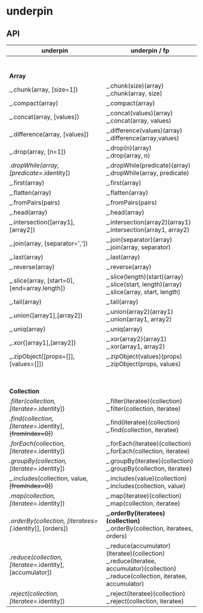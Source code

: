 # underpin

## API

| underpin      | underpin / fp |
| ----------- | ----------- |
| <br><br>**Array** <br> |
| _.chunk(array, [size=1]) |_.chunk(size)(array) <br> _.chunk(array, size) |
| _.compact(array) | _.compact(array)|
| _.concat(array, [values]) | _.concat(values)(array) <br> _.concat(array, values)  |
| _.difference(array, [values]) | _.difference(values)(array) <br>  _.difference(array,values) |
| _.drop(array, [n=1]) | _.drop(n)(array) <br> _.drop(array, n) |
| _.dropWhile(array, [predicate=_.identity]) | _.dropWhile(predicate)(array) <br> _.dropWhile(array, predicate) |
| _.first(array) | _.first(array) |
| _.flatten(array) | _.flatten(array) |
| _.fromPairs(pairs) | _.fromPairs(pairs) |
| _.head(array) | _.head(array) |
| _.intersection([array1],[array2]) | _.intersection(array2)(array1) <br> _.intersection(array1, array2)|
| _.join(array, [separator=',']) | _.join(separator)(array) <br>  _.join(array, separator) |
| _.last(array) | _.last(array) |
| _.reverse(array) | _.reverse(array) |
| _.slice(array, [start=0], [end=array.length]) | _.slice(length)(start)(array) <br> _.slice(start, length)(array) <br> _.slice(array, start, length) |
| _.tail(array) | _.tail(array) |
| _.union([array1],[array2]) | _.union(array2)(array1) <br> _.union(array1, array2)|
| _.uniq(array) | _.uniq(array) |
| _.xor([array1],[array2]) | _.xor(array2)(array1) <br> _.xor(array1, array2)|
| _.zipObject([props=[]], [values=[]]) | _.zipObject(values)(props) <br> _.zipObject(props, values)|
|  |
| <br><br> **Collection** |
| _.filter(collection, [iteratee=_.identity]) | _.filter(iteratee)(collection) <br> _.filter(collection, iteratee)|
| _.find(collection, [iteratee=_.identity], <s>[fromIndex=0]</s>) | _.find(iteratee)(collection) <br>  _.find(collection, iteratee)|
| _.forEach(collection, [iteratee=_.identity]) | _.forEach(iteratee)(collection) <br> _.forEach(collection, iteratee)|
| _.groupBy(collection, [iteratee=_.identity]) | _.groupBy(iteratee)(collection) <br> _.groupBy(collection, iteratee)|
| _.includes(collection, value, <s>[fromIndex=0]</s>)  | _.includes(value)(collection) <br> _.includes(collection, value)|
| _.map(collection, [iteratee=_.identity]) | _.map(iteratee)(collection) <br> _.map(collection, iteratee) |
| _.orderBy(collection, [iteratees=[_.identity]], [orders]) | **_.orderBy(iteratees)(collection)** <br>  _.orderBy(collection, iteratees, orders) |
| _.reduce(collection, [iteratee=_.identity], [accumulator]) | _.reduce(accumulator)(iteratee)(collection) <br>  _.reduce(iteratee, accumulator)(collection) <br> _.reduce(collection, iteratee, accumulator) |
| _.reject(collection, [iteratee=_.identity]) | _.reject(iteratee)(collection) <br> _.reject(collection, iteratee) |
